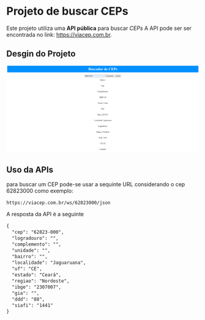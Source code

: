 # Projeto de buscar CEPs

Este projeto utiliza uma **API pública** para buscar _CEPs_ A API pode ser ser encontrada no link: https://viacep.com.br.

## Desgin do Projeto

![alt text](image.png)

## Uso da APIs

para buscar um CEP pode-se usar a sequinte URL considerando o cep 62823000 como exemplo:

```
https://viacep.com.br/ws/62823000/json
```

A resposta da API é a seguinte
```
{
  "cep": "62823-000",
  "logradouro": "",
  "complemento": "",
  "unidade": "",
  "bairro": "",
  "localidade": "Jaguaruana",
  "uf": "CE",
  "estado": "Ceará",
  "regiao": "Nordeste",
  "ibge": "2307007",
  "gia": "",
  "ddd": "88",
  "siafi": "1441"
}
```